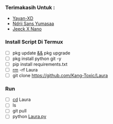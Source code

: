 ### Terimakasih Untuk :
- [Yayan-XD]()
- [Ndrii Sans Yumasaa]()
- [Jeeck X Nano]()

### Install Script Di Termux
- [ ] pkg update [&&]() pkg upgrade
- [ ] pkg install python git -y
- [ ] pip install requirements.txt
- [ ] [rm]() -rf Laura
- [ ] git clone https://github.com/Kang-Toxic/Laura

### Run
- [ ] [cd]() Laura
- [ ] ls
- [ ] git pull
- [ ] python [Laura.py]()
